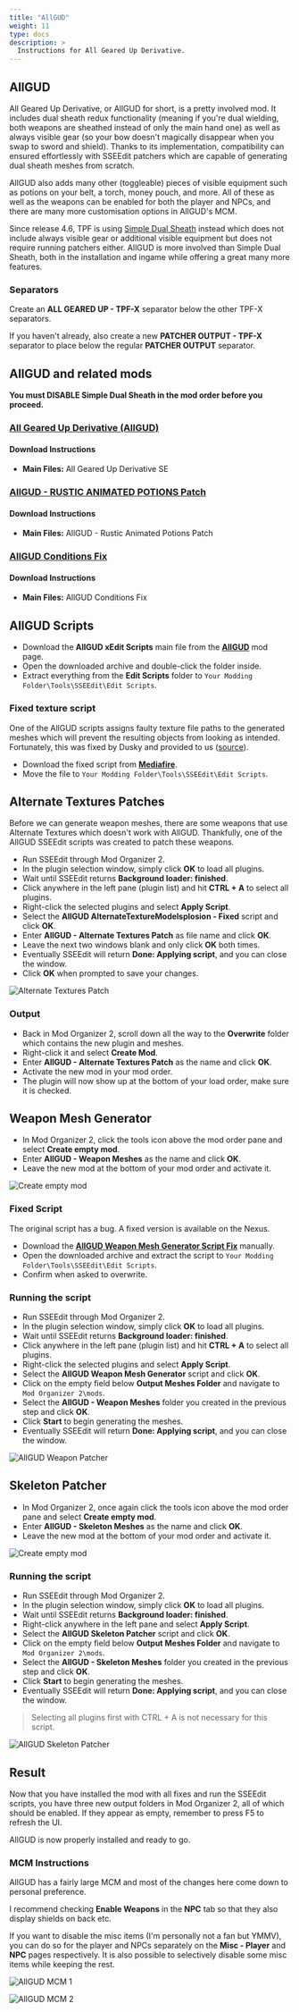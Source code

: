 ```yaml
---
title: "AllGUD"
weight: 11
type: docs
description: >
  Instructions for All Geared Up Derivative.
---
```


## AllGUD

All Geared Up Derivative, or AllGUD for short, is a pretty involved mod. It includes dual sheath redux functionality (meaning if you're dual wielding, both weapons are sheathed instead of only the main hand one) as well as always visible gear (so your bow doesn't magically disappear when you swap to sword and shield). Thanks to its implementation, compatibility can ensured effortlessly with SSEEdit patchers which are capable of generating dual sheath meshes from scratch.

AllGUD also adds many other (toggleable) pieces of visible equipment such as potions on your belt, a torch, money pouch, and more. All of these as well as the weapons can be enabled for both the player and NPCs, and there are many more customisation options in AllGUD's MCM.

Since release 4.6, TPF is using [Simple Dual Sheath](https://www.nexusmods.com/skyrimspecialedition/mods/50049) instead which does not include always visible gear or additional visible equipment but does not require running patchers either. AllGUD is more involved than Simple Dual Sheath, both in the installation and ingame while offering a great many more features.

### Separators

Create an **ALL GEARED UP - TPF-X** separator below the other TPF-X separators.

If you haven't already, also create a new **PATCHER OUTPUT - TPF-X** separator to place below the regular **PATCHER OUTPUT** separator.

## AllGUD and related mods

**You must DISABLE Simple Dual Sheath in the mod order before you proceed.**

### [**All Geared Up Derivative (AllGUD)**](https://www.nexusmods.com/skyrimspecialedition/mods/28833?tab=files)

#### Download Instructions 

- **Main Files:** All Geared Up Derivative SE

### [**AllGUD - RUSTIC ANIMATED POTIONS Patch**](https://www.nexusmods.com/skyrimspecialedition/mods/49669?tab=files)

#### Download Instructions

- **Main Files:** AllGUD - Rustic Animated Potions Patch

### [**AllGUD Conditions Fix**](https://www.nexusmods.com/skyrimspecialedition/mods/26092?tab=files)

#### Download Instructions

- **Main Files:** AllGUD Conditions Fix

## AllGUD Scripts

- Download the **AllGUD xEdit Scripts** main file from the [**AllGUD**](https://www.nexusmods.com/skyrimspecialedition/mods/28833?tab=files) mod page.
- Open the downloaded archive and double-click the folder inside.
- Extract everything from the **Edit Scripts** folder to `Your Modding Folder\Tools\SSEEdit\Edit Scripts`.

### Fixed texture script

One of the AllGUD scripts assigns faulty texture file paths to the generated meshes which will prevent the resulting objects from looking as intended. Fortunately, this was fixed by Dusky and provided to us ([source](https://github.com/foreverphoenix/the-phoenix-flavour/issues/26)).

- Download the fixed script from [**Mediafire**](https://www.mediafire.com/file/fd0d6qj78lpjbas/AllGUD_AlternateTextureModelsplosion_-_Fixed.pas/file).
- Move the file to `Your Modding Folder\Tools\SSEEdit\Edit Scripts`.

## Alternate Textures Patches

Before we can generate weapon meshes, there are some weapons that use Alternate Textures which doesn't work with AllGUD. Thankfully, one of the AllGUD SSEEdit scripts was created to patch these weapons.

- Run SSEEdit through Mod Organizer 2.
- In the plugin selection window, simply click **OK** to load all plugins.
- Wait until SSEEdit returns **Background loader: finished**.
- Click anywhere in the left pane (plugin list) and hit **CTRL + A** to select all plugins.
- Right-click the selected plugins and select **Apply Script**.
- Select the **AllGUD AlternateTextureModelsplosion - Fixed** script and click **OK**.
- Enter **AllGUD - Alternate Textures Patch** as file name and click **OK**.
- Leave the next two windows blank and only click **OK** both times.
- Eventually SSEEdit will return **Done: Applying script**, and you can close the window.
- Click **OK** when prompted to save your changes.

![Alternate Textures Patch](/Pictures/tpf/finalisation/allgud-alt-textures-fixed.png)

### Output

- Back in Mod Organizer 2, scroll down all the way to the **Overwrite** folder which contains the new plugin and meshes.
- Right-click it and select **Create Mod**.
- Enter **AllGUD - Alternate Textures Patch** as the name and click **OK**.
- Activate the new mod in your mod order.
- The plugin will now show up at the bottom of your load order, make sure it is checked.

## Weapon Mesh Generator

- In Mod Organizer 2, click the tools icon above the mod order pane and select **Create empty mod**.
- Enter **AllGUD - Weapon Meshes** as the name and click **OK**.
- Leave the new mod at the bottom of your mod order and activate it.

![Create empty mod](/Pictures/tpf/finalisation/create-empty-mod.png)

### Fixed Script

The original script has a bug. A fixed version is available on the Nexus.

- Download the [**AllGUD Weapon Mesh Generator Script Fix**](https://www.nexusmods.com/skyrimspecialedition/mods/38151?tab=files) manually.
- Open the downloaded archive and extract the script to `Your Modding Folder\Tools\SSEEdit\Edit Scripts`.
- Confirm when asked to overwrite.

### Running the script

- Run SSEEdit through Mod Organizer 2.
- In the plugin selection window, simply click **OK** to load all plugins.
- Wait until SSEEdit returns **Background loader: finished**.
- Click anywhere in the left pane (plugin list) and hit **CTRL + A** to select all plugins.
- Right-click the selected plugins and select **Apply Script**.
- Select the **AllGUD Weapon Mesh Generator** script and click **OK**.
- Click on the empty field below **Output Meshes Folder** and navigate to `Mod Organizer 2\mods`.
- Select the **AllGUD - Weapon Meshes** folder you created in the previous step and click **OK**.
- Click **Start** to begin generating the meshes.
- Eventually SSEEdit will return **Done: Applying script**, and you can close the window.

![AllGUD Weapon Patcher](/Pictures/tpf/finalisation/allgud-weapon-meshes.png)

## Skeleton Patcher

- In Mod Organizer 2, once again click the tools icon above the mod order pane and select **Create empty mod**.
- Enter **AllGUD - Skeleton Meshes** as the name and click **OK**.
- Leave the new mod at the bottom of your mod order and activate it.

![Create empty mod](/Pictures/tpf/finalisation/create-empty-mod.png)

### Running the script

- Run SSEEdit through Mod Organizer 2.
- In the plugin selection window, simply click **OK** to load all plugins.
- Wait until SSEEdit returns **Background loader: finished**.
- Right-click anywhere in the left pane and select **Apply Script**.
- Select the **AllGUD Skeleton Patcher** script and click **OK**.
- Click on the empty field below **Output Meshes Folder** and navigate to `Mod Organizer 2\mods`.
- Select the **AllGUD - Skeleton Meshes** folder you created in the previous step and click **OK**.
- Click **Start** to begin generating the meshes.
- Eventually SSEEdit will return **Done: Applying script**, and you can close the window.

> Selecting all plugins first with CTRL + A is not necessary for this script.

![AllGUD Skeleton Patcher](/Pictures/tpf/finalisation/allgud-skeleton-patcher.png)

## Result

Now that you have installed the mod with all fixes and run the SSEEdit scripts, you have three new output folders in Mod Organizer 2, all of which should be enabled. If they appear as empty, remember to press F5 to refresh the UI.

AllGUD is now properly installed and ready to go.

### MCM Instructions

AllGUD has a fairly large MCM and most of the changes here come down to personal preference.

I recommend checking **Enable Weapons** in the **NPC** tab so that they also display shields on back etc.

If you want to disable the misc items (I'm personally not a fan but YMMV), you can do so for the player and NPCs separately on the **Misc - Player** and **NPC** pages respectively. It is also possible to selectively disable some misc items while keeping the rest.

![AllGUD MCM 1](/Pictures/tpf-x/installation/allgud-mcm-1.jpg)

![AllGUD MCM 2](/Pictures/tpf-x/installation/allgud-mcm-2.jpg)
